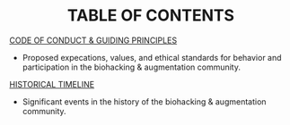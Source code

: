 <div align="center"> 

# TABLE OF CONTENTS 

</div>

[CODE OF CONDUCT & GUIDING PRINCIPLES](https://github.com/BiohackersDigital/KnowledgeBase/blob/main/CODE%20OF%20CONDUCT.md)

  - Proposed expecations, values, and ethical standards for behavior and participation in the biohacking & augmentation community. 

[HISTORICAL TIMELINE](https://github.com/BiohackersDigital/KnowledgeBase/blob/main/HISTORICAL%20TIMELINE.md)

  - Significant events in the history of the biohacking & augmentation community. 

